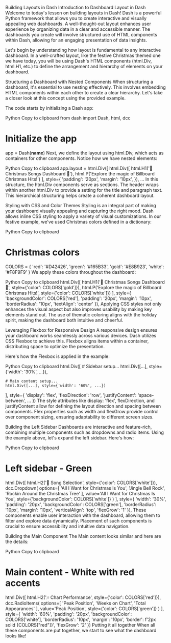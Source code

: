 Building Layouts in Dash
Introduction to Dashboard Layout in Dash
Welcome to today's lesson on building layouts in Dash! Dash is a powerful Python framework that allows you to create interactive and visually appealing web dashboards. A well-thought-out layout enhances user experience by organizing data in a clear and accessible manner. The dashboards you create will involve structured use of HTML components within Dash, allowing for an engaging presentation of data insights.

Let's begin by understanding how layout is fundamental to any interactive dashboard. In a well-crafted layout, like the festive Christmas themed one we have today, you will be using Dash's HTML components (html.Div, html.H1, etc.) to define the arrangement and hierarchy of elements on your dashboard.

Structuring a Dashboard with Nested Components
When structuring a dashboard, it's essential to use nesting effectively. This involves embedding HTML components within each other to create a clear hierarchy. Let's take a closer look at this concept using the provided example.

The code starts by initializing a Dash app:

Python
Copy to clipboard
from dash import Dash, html, dcc

# Initialize the app
app = Dash(__name__)
Next, we define the layout using html.Div, which acts as containers for other components. Notice how we have nested elements:

Python
Copy to clipboard
app.layout = html.Div([
    html.Div([
        html.H1('🎄 Christmas Songs Dashboard 🎅'),
        html.P('Explore the magic of Billboard Christmas Hits!')
    ], style={
        'padding': '20px',
        'margin': '10px',
    }),
    ...
In this structure, the html.Div components serve as sections. The header wraps within another html.Div to provide a setting for the title and paragraph text. This hierarchical structuring helps create a coherent dashboard layout.



Styling with CSS and Color Themes
Styling is an integral part of making your dashboard visually appealing and capturing the right mood. Dash allows inline CSS styling to apply a variety of visual customizations. In our festive example, we've used Christmas colors defined in a dictionary:

Python
Copy to clipboard
# Christmas colors
COLORS = {
    'red': '#D42426',
    'green': '#165B33',
    'gold': '#E8B923',
    'white': '#F8F9F9'
}
We apply these colors throughout the dashboard:

Python
Copy to clipboard
html.Div([
    html.H1('🎄 Christmas Songs Dashboard 🎅', 
            style={'color': COLORS['gold']}),
    html.P('Explore the magic of Billboard Christmas Hits!',
            style={'color': COLORS['white']})
], style={
    'backgroundColor': COLORS['red'],
    'padding': '20px',
    'margin': '10px',
    'borderRadius': '10px',
    'textAlign': 'center'
}),
Applying CSS styles not only enhances the visual aspect but also improves usability by making key elements stand out. The use of thematic coloring aligns with the holiday spirit, making the dashboard both intuitive and cheerful.



Leveraging Flexbox for Responsive Design
A responsive design ensures your dashboard works seamlessly across various devices. Dash utilizes CSS Flexbox to achieve this. Flexbox aligns items within a container, distributing space to optimize the presentation.

Here's how the Flexbox is applied in the example:

Python
Copy to clipboard
html.Div([
    # Sidebar setup...
    html.Div([...], style={'width': '30%', ...}),
    
    # Main content setup...
    html.Div([...], style={'width': '60%', ...})
], style={
    'display': 'flex',
    'flexDirection': 'row',
    'justifyContent': 'space-between', 
    ...
})
The style attributes like display: 'flex', flexDirection, and justifyContent allow for defining the layout direction and spacing between components. Flex properties such as width and flexGrow provide control over component sizing, ensuring adaptability to different screen sizes.

Building the Left Sidebar
Dashboards are interactive and feature-rich, combining multiple components such as dropdowns and radio items. Using the example above, let's expand the left sidebar. Here's how:

Python
Copy to clipboard
# Left sidebar - Green
html.Div([
    html.H2('🎵 Song Selection', 
            style={'color': COLORS['white']}),
    dcc.Dropdown(
        options=[
            'All I Want for Christmas Is You',
            'Jingle Bell Rock',
            'Rockin Around the Christmas Tree'
        ],
        value='All I Want for Christmas Is You',
        style={'backgroundColor': COLORS['white']}
    )
], style={
    'width': '30%',
    'padding': '20px',
    'backgroundColor': COLORS['green'],
    'borderRadius': '10px',
    'margin': '10px',
    'verticalAlign': 'top',
    'flexGrow': '1'
}),
These components enable user interaction with the dashboard, allowing them to filter and explore data dynamically. Placement of such components is crucial to ensure accessibility and intuitive data navigation.

Building the Main Component
The Main content looks similar and here are the details:

Python
Copy to clipboard
# Main content - White with red accents
html.Div([
    html.H2('🎶 Chart Performance', 
            style={'color': COLORS['red']}),
    dcc.RadioItems(
        options=[
            'Peak Position',
            'Weeks on Chart',
            'Total Appearances'
        ],
        value='Peak Position',
        style={'color': COLORS['green']}
    )
], style={
    'width': '60%',
    'padding': '20px',
    'backgroundColor': COLORS['white'],
    'borderRadius': '10px',
    'margin': '10px',
    'border': f'2px solid {COLORS["red"]}',
    'flexGrow': '2'
})
Putting it all together
When all these components are put together, we start to see what the dashboard looks like!



